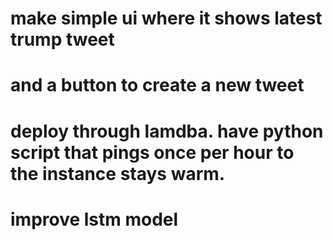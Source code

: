 # make simple ui where it shows latest trump tweet
# and a button to create a new tweet
# deploy through lamdba. have python script that pings once per hour to the instance stays warm.
# improve lstm model
